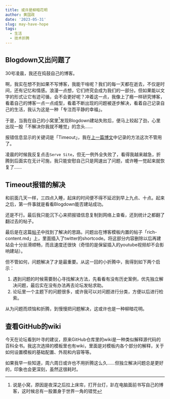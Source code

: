 ```yaml
---
title: 或许是柳暗花明
author: 黄国政
date: '2023-05-31'
slug: may-have-hope
tags: 
  - 生活
  - 技术折腾
---
```


<!--more-->

## Blogdown又出问题了  

30号凌晨，我还在捣鼓自己的博客。  

啊，我实在想不到如果不写博客，我能干啥呢？我们的每一天都在逝去，不仅是时间，还有记忆和情感。浪漫一点想，它们终究会成为我们的一部分。但如果能以文字的形式让它有迹可循，会不会更好呢？冲着这一点，我像上了瘾一样研究博客，看着自己的博客一点一点成型，看着不断出现的问题被逐步解决，看着自己记录自己的生活，我认为这是一种「专注而平静的幸福」。  

于是，当我在自己的小窝里[^xiaowo]发现Blogdown建站失败后，便马上较起了劲，心里出现一股「不解决你我就不睡觉」的念头……

[^xiaowo]: 说是小窝，原因是夜深之后拉上床帘，打开台灯，趴在电脑面前书写自己的博客，这时候总有一股置身于世界一角的错觉

报错信息显示的关键词是「Timeout」，我在[上一篇博文](https://guozheng.rbind.io/posts/2023/05/make-blogdown/)中记录的方法这次不管用了。

凌晨的时候我反复点击`Serve Site`，但无一例外全失败了，看得我越来越急，折腾到后面实在无计可施，我只能安慰自己只是网速出了问题，或许睡一觉起来就恢复了……

## Timeout报错的解决

和前面几天一样，三四点入睡，起床的时间便不得不延迟到早上九点、十点。起来之后，第一件事就是看看Blogdown能否建站成功。

还是不行。最后我只能沉下心来把报错信息复制到网络上查看，还到统计之都翻了翻过去的帖子。  

最后是在这篇[帖子](https://d.cosx.org/d/422065-blogdownserve-site/8)中找到了解决的思路。问题出在博客模板内置的帖子「rich-content.md」上，里面插入了twitter的shortcode。将这部分内容删除以后再建站会十分丝滑顺畅，而且速度还很快（奇怪的是保留插入的youtube视频却不会影响建站）。  

但不管如何，问题解决了才是最重要。从这一回的小折腾中，我得到如下两个启示：

1. 遇到问题的时候需要耐心寻找解决方法，先看看有没有历史案例，优先独立解决问题，最后实在没有办法再去论坛发帖求助。
2. 论坛里一个主题下的问题很多，或许我可以对问题进行分类，方便以后进行检索。

从为问题而烦恼和折腾，到慢慢把问题解决，这或许也是一种柳暗花明。  

## 查看GitHub的wiki 

今天在论坛看到叶寻的建议，原来GitHub仓库里的wiki是一种类似解释源代码的百科全书。我这次选择的模板里也有wiki，里面是对模板内各个部分的解释，关于如何设置模板的基础配置、外观和内容等等。  

如果我早一些知道，周六周日或许也不用折腾这么久……但独立解决问题总是更好的，印象也会更深刻，虽然这很耗时。
<!--
## 一起去北海

她今天拉了周五一起去北海玩的小群。这一回出去玩可能只有我们三个人。想一想，她去北海是我选择去的第一个理由；其次便是**由此而来**的“想要多出去走走、看看、玩玩”的感受。最终是两种感受交织在一起，因为她在，并且能去一个陌生的，且在当下~~想象~~看来是美丽的地方，憧憬的感受便变得强烈起来。  

你说这是机会吗？

我不知道。

显然，心里已经出现这一段想法的痕迹，但是它不再和几周、几月以前那样深刻。

我仍然在意着她，她粉色的头像出现在界面的时候，她的聊天消息条冒出来的时候，关于她的“出现”总会让我不自觉地关注过去。所幸的是我可以保护自己了，靠近之后，懂得分寸何处，适时退回到自己的位置。有时候想想，可能大学期间学到的最有用的一样技能，或者说收获的最重要的经验就是经受情感冲击之后建立的韧性。

说人话就是在爱而不得这件事上能做到自洽了。

关注自己和自己当下要做的事情本身才是更重要的，不是吗？  

和我们一起爬山的时候一样，我尽量做安排好事情的角色，经过利哥联系到到了涠洲岛民宿的店主，也在北海市订好了民宿。

想到我们要一起从周五出发，玩到周一，我~~完成任务~~做作业的动力也更足了，想拖也拖不了，社会工作小组计划书完成了将近一半，英语作文也完成了一半。  

这学期对课程、作业和期末考试完全没有过去的紧张感了，当下回头一看，变化是翻天覆地的，虽然有时候会感到疑虑，但我相信我没有走错，我在做着我喜欢和值得我坚持做下去的事情。

那么不管是可以和她一起出行，还是我的变化和心路变迁，或许都是一种柳暗花明。
-->
